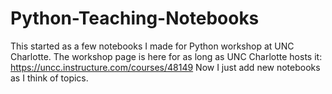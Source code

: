 # Python-Teaching-Notebooks
This started as a few notebooks I made for Python workshop at UNC Charlotte. The workshop page is here for as long as UNC Charlotte hosts it: https://uncc.instructure.com/courses/48149  Now I just add new notebooks as I think of topics.
